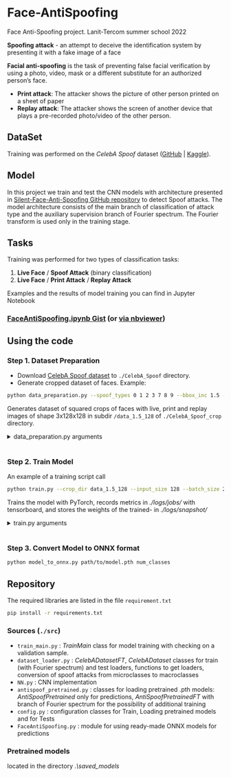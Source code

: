 # Face-AntiSpoofing
Face Anti-Spoofing project. Lanit-Tercom summer school 2022

**Spoofing attack** - an attempt to deceive the identification system by presenting it with a fake image of a face

**Facial anti-spoofing** is the task of preventing false facial verification by using a photo, video, mask or a different substitute for an authorized person’s face.

- **Print attack**: The attacker shows the picture of other person printed on a sheet of paper 
- **Replay attack**: The attacker shows the screen of another device that plays a pre-recorded photo/video of the other person.

## DataSet 
Training was performed on the *CelebA Spoof* dataset ([GitHub](https://github.com/ZhangYuanhan-AI/CelebA-Spoof) | [Kaggle](https://www.kaggle.com/datasets/attentionlayer241/celeba-spoof-for-face-antispoofing)).
## Model
In this project we train and test the CNN models with architecture presented in [Silent-Face-Anti-Spoofing GitHub repository](https://github.com/minivision-ai/Silent-Face-Anti-Spoofing/) to detect Spoof attacks. The model architecture consists of the main branch of classification of attack type and the auxiliary supervision branch of Fourier spectrum. The Fourier transform is used only in the training stage.

## Tasks
Training was performed for two types of classification tasks:
1. **Live Face** / **Spoof Attack** (binary classification)
2. **Live Face** / **Print Attack** / **Replay Attack**  

Examples and the results of model training you can find in Jupyter Notebook 
### [FaceAntiSpoofing.ipynb Gist](https://gist.github.com/hairymax/021a8cd550a3c0fa14c8e6ae815265c9) (or [via nbviewer](https://nbviewer.org/gist/hairymax/021a8cd550a3c0fa14c8e6ae815265c9))

## Using the code
### Step 1. Dataset Preparation
- Download [CelebA Spoof dataset](https://www.kaggle.com/datasets/attentionlayer241/celeba-spoof-for-face-antispoofing) to `./CelebA_Spoof` directory.
- Generate cropped dataset of faces.  Example:
```sh
python data_preparation.py --spoof_types 0 1 2 3 7 8 9 --bbox_inc 1.5 --size 128
```
Generates dataset of squared crops of faces with live, print and replay images of shape 3x128x128 in subdir `/data_1.5_128` of `./CelebA_Spoof_crop` directory.
<details><summary> data_preparation.py arguments</summary>
<p>

`spoof_types` - list of spoof types to keep, according to original labels:
   - `0`     - Live
   - `1`,`2`,`3` - Print
   - `4`,`5`,`6` - Paper Cut
   - `7`,`8`,`9` - Replay  

`bbox_inc` - Image bbox increasing, value 1 makes no effect. Crops were made according to bbox markup, which is recorded in the files '\*_BB.txt' for each photo.     
`size` - the size of the cropped image (height = width = `size`)   
`orig_dir` - Directory with original Celeba_Spoof dataset (*'./CelebA_Spoof'* by default)    
`crop_dir` - Directory to save cropped dataset (*'./CelebA_Spoof_crop'* by default)    
</p>
</details><br>

### Step 2. Train Model
An example of a training script call
```sh
python train.py --crop_dir data_1.5_128 --input_size 128 --batch_size 256 --num_classes 2
```
Trains the model with PyTorch, records metrics in *./logs/jobs/* with tensorboard, and stores the weights of the trained- in *./logs/snapshot/*
<details><summary> train.py arguments</summary>
<p>

`crop_dir` - Name of subdir with cropped images in *./CelebA_Spoof_crop* directory     
`input_size` - Input size of images passed to model (height = width = `input_size`)   
`batch_size` - Count of images in the batch    
`num_classes` - **2** for binary or **3** for live-print-replay classification    
`job_name` - Suffix for model name saved in snapshots dir    
</p>
</details><br>

### Step 3. Convert Model to ONNX format
```sh
python model_to_onnx.py path/to/model.pth num_classes
```

## Repository
The required libraries are listed in the file `requirement.txt`
```sh
pip install -r requirements.txt
```
### Sources (`./src`)
- `train_main.py` : *TrainMain* class for model training with checking on a validation sample.
- `dataset_loader.py` : *CelebADatasetFT*, *CelebADataset* classes for train (with Fourier spectrum) and test loaders, functions to get loaders, conversion of spoof attacks from microclasses to macroclasses 
- `NN.py` : CNN implementation
- `antispoof_pretrained.py` : classes for loading pretrained .pth models: *AntiSpoofPretrained* only for predictions, *AntiSpoofPretrainedFT* with branch of Fourier spectrum for the possibility of additional training 
- `config.py` : configuration classes for Train, Loading pretrained models and for Tests
- `FaceAntiSpoofing.py` : module for using ready-made ONNX models for predictions 

### Pretrained models
located in the directory *.\saved_models*